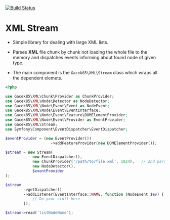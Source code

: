 [![Build Status](https://travis-ci.org/gacek85/xml-stream.svg?branch=develop)](https://travis-ci.org/gacek85/xml-stream)

# XML Stream

- Simple library for dealing with large XML lists.

- Parses **XML** file chunk by chunk not loading the whole file to the memory and dispatches events informing about found node of given type.

- The main component is the `Gacek85\XML\Stream` class which wraps all the dependent elemets.

``` php
<?php

use Gacek85\XML\Chunk\Provider as ChunkProvider;
use Gacek85\XML\Node\Detector as NodeDetector;
use Gacek85\XML\Node\Event\Event as NodeEvent;
use Gacek85\XML\Node\Event\EventInterface;
use Gacek85\XML\Node\Event\Feature\DOMElementProvider;
use Gacek85\XML\Node\Event\Provider as EventProvider;
use Gacek85\XML\Stream;
use Symfony\Component\EventDispatcher\EventDispatcher;

$eventProvider = (new EventProvider())
                    ->addFeatureProvider(new DOMElementProvider());

$stream = new Stream(
            new EventDispatcher(),
            new ChunkProvider('/path/to/file.xml', 1024),	// 2nd param is chunk length
            new NodeDetector(),
            $eventProvider
);

$stream
		->getDispatcher()
        ->addListener(EventInterface::NAME, function (NodeEvent $ev) {
			// Do your stuff here
		});

$stream->read('listNodeName');
```